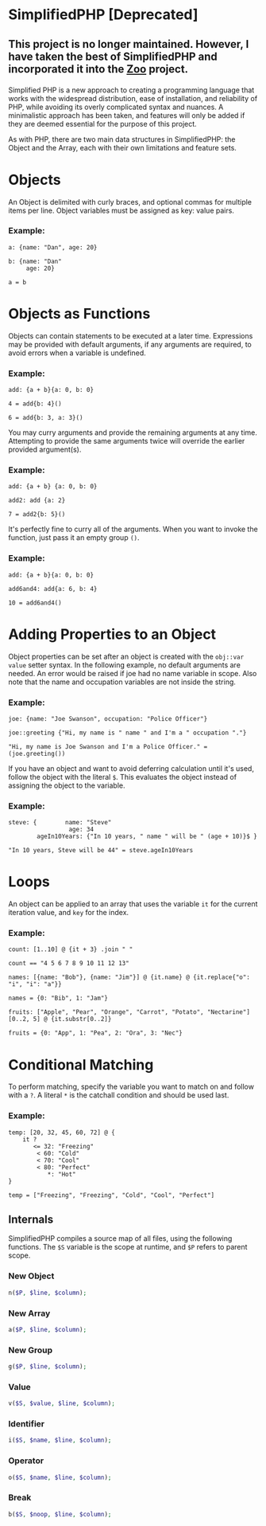 SimplifiedPHP [Deprecated]
==============

## This project is no longer maintained. However, I have taken the best of SimplifiedPHP and incorporated it into the <a href="https://github.com/NateFerrero/zoo">Zoo</a> project.</p>

Simplified PHP is a new approach to creating a programming language that works with the widespread distribution, ease of installation, and reliability of PHP, while avoiding its overly complicated syntax and nuances. A minimalistic approach has been taken, and features will only be added if they are deemed essential for the purpose of this project.

As with PHP, there are two main data structures in SimplifiedPHP: the Object and the Array, each with their own limitations and feature sets.

# Objects

An Object is delimited with curly braces, and optional commas for multiple items per line. Object variables must be assigned as key: value pairs.

### Example:

    a: {name: "Dan", age: 20}

    b: {name: "Dan"
         age: 20}

    a = b

# Objects as Functions

Objects can contain statements to be executed at a later time. Expressions may be provided with default arguments, if any arguments are required, to avoid errors when a variable is undefined.

### Example:

    add: {a + b}{a: 0, b: 0}

    4 = add{b: 4}()

    6 = add{b: 3, a: 3}()

You may curry arguments and provide the remaining arguments at any time. Attempting to provide the same arguments twice will override the earlier provided argument(s).

### Example:

    add: {a + b} {a: 0, b: 0}

    add2: add {a: 2}

    7 = add2{b: 5}()

It's perfectly fine to curry all of the arguments. When you want to invoke the function, just pass it an empty group `()`.

### Example:

    add: {a + b}{a: 0, b: 0}

    add6and4: add{a: 6, b: 4}

    10 = add6and4()

# Adding Properties to an Object

Object properties can be set after an object is created with the `obj::var value` setter syntax. In the following example, no default arguments are needed. An error would be raised if joe had no name variable in scope. Also note that the name and occupation variables are not inside the string.

### Example:

    joe: {name: "Joe Swanson", occupation: "Police Officer"}
    
    joe::greeting {"Hi, my name is " name " and I'm a " occupation "."}
    
    "Hi, my name is Joe Swanson and I'm a Police Officer." = (joe.greeting())

    
If you have an object and want to avoid deferring calculation until it's used, follow the object with the literal `$`. This evaluates the object instead of assigning the object to the variable.

### Example:

    steve: {        name: "Steve"
                     age: 34
            ageIn10Years: {"In 10 years, " name " will be " (age + 10)}$ }
    
    "In 10 years, Steve will be 44" = steve.ageIn10Years

# Loops

An object can be applied to an array that uses the variable `it` for the current iteration value, and `key` for the index.

### Example:

    count: [1..10] @ {it + 3} .join " "

    count == "4 5 6 7 8 9 10 11 12 13"
    
    names: [{name: "Bob"}, {name: "Jim"}] @ {it.name} @ {it.replace{"o": "i", "i": "a"}}
    
    names = {0: "Bib", 1: "Jam"}
    
    fruits: ["Apple", "Pear", "Orange", "Carrot", "Potato", "Nectarine"][0..2, 5] @ {it.substr[0..2]}
    
    fruits = {0: "App", 1: "Pea", 2: "Ora", 3: "Nec"} 
    
# Conditional Matching

To perform matching, specify the variable you want to match on and follow with a `?`. A literal `*` is the catchall condition and should be used last.

### Example:

    temp: [20, 32, 45, 60, 72] @ {
        it ?
           <= 32: "Freezing"
            < 60: "Cold"
            < 70: "Cool"
            < 80: "Perfect"
               *: "Hot"
    }
    
    temp = ["Freezing", "Freezing", "Cold", "Cool", "Perfect"]


## Internals

SimplifiedPHP compiles a source map of all files, using the following functions. The `$S` variable is the scope at runtime, and `$P` refers to parent scope.

### New Object

```php
n($P, $line, $column);
```

### New Array

```php
a($P, $line, $column);
```

### New Group

```php
g($P, $line, $column);
```

### Value

```php
v($S, $value, $line, $column);
```

### Identifier

```php
i($S, $name, $line, $column);
```

### Operator

```php
o($S, $name, $line, $column);
```

### Break

```php
b($S, $noop, $line, $column);
```
